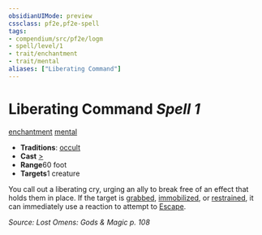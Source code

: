 ```yaml
---
obsidianUIMode: preview
cssclass: pf2e,pf2e-spell
tags:
- compendium/src/pf2e/logm
- spell/level/1
- trait/enchantment
- trait/mental
aliases: ["Liberating Command"]
---
```

# Liberating Command *Spell 1*   
[enchantment](rules/traits/enchantment.md)  [mental](rules/traits/mental.md)  

- **Traditions**: [occult](rules/traits/occult.md)
- **Cast** [>](rules/core-rulebook/chapter-9-playing-the-game.md#Actions "Single Action") 
- **Range**60 foot
- **Targets**1 creature

You call out a liberating cry, urging an ally to break free of an effect that holds them in place. If the target is [grabbed](rules/conditions.md#Grabbed), [immobilized](rules/conditions.md#Immobilized), or [restrained](rules/conditions.md#Restrained), it can immediately use a reaction to attempt to [Escape](rules/actions/escape.md).

*Source: Lost Omens: Gods & Magic p. 108*